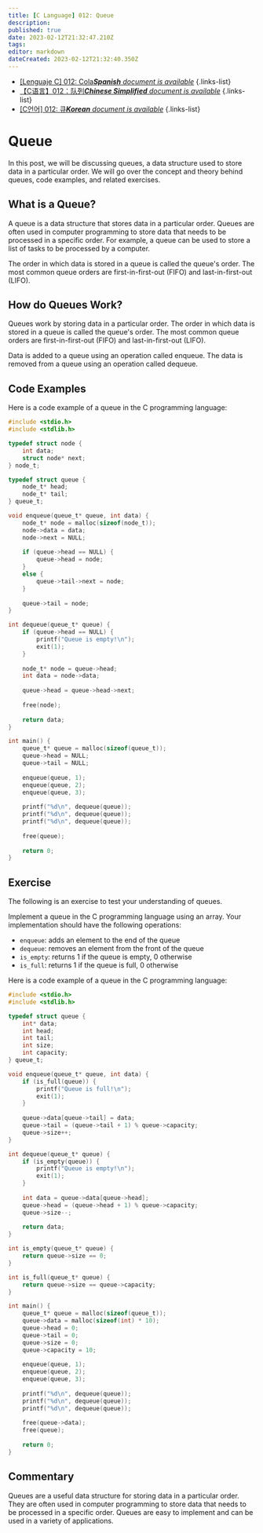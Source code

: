 ```yaml
---
title: [C Language] 012: Queue
description: 
published: true
date: 2023-02-12T21:32:47.210Z
tags: 
editor: markdown
dateCreated: 2023-02-12T21:32:40.350Z
---
```


- [[Lenguaje C] 012: Cola***Spanish** document is available*](/es/Knowledge-base/Algorithm/c-language-012-queue)
{.links-list}
- [【C语言】012：队列***Chinese Simplified** document is available*](/zh/Knowledge-base/Algorithm/c-language-012-queue)
{.links-list}
- [[C언어] 012: 큐***Korean** document is available*](/ko/Knowledge-base/Algorithm/c-language-012-queue)
{.links-list}


# Queue

In this post, we will be discussing queues, a data structure used to store data in a particular order. We will go over the concept and theory behind queues, code examples, and related exercises.

## What is a Queue?

A queue is a data structure that stores data in a particular order. Queues are often used in computer programming to store data that needs to be processed in a specific order. For example, a queue can be used to store a list of tasks to be processed by a computer.

The order in which data is stored in a queue is called the queue's order. The most common queue orders are first-in-first-out (FIFO) and last-in-first-out (LIFO).

## How do Queues Work?

Queues work by storing data in a particular order. The order in which data is stored in a queue is called the queue's order. The most common queue orders are first-in-first-out (FIFO) and last-in-first-out (LIFO).

Data is added to a queue using an operation called enqueue. The data is removed from a queue using an operation called dequeue.

## Code Examples

Here is a code example of a queue in the C programming language:

```c
#include <stdio.h>
#include <stdlib.h>

typedef struct node {
    int data;
    struct node* next;
} node_t;

typedef struct queue {
    node_t* head;
    node_t* tail;
} queue_t;

void enqueue(queue_t* queue, int data) {
    node_t* node = malloc(sizeof(node_t));
    node->data = data;
    node->next = NULL;
    
    if (queue->head == NULL) {
        queue->head = node;
    }
    else {
        queue->tail->next = node;
    }
    
    queue->tail = node;
}

int dequeue(queue_t* queue) {
    if (queue->head == NULL) {
        printf("Queue is empty!\n");
        exit(1);
    }
    
    node_t* node = queue->head;
    int data = node->data;
    
    queue->head = queue->head->next;
    
    free(node);
    
    return data;
}

int main() {
    queue_t* queue = malloc(sizeof(queue_t));
    queue->head = NULL;
    queue->tail = NULL;
    
    enqueue(queue, 1);
    enqueue(queue, 2);
    enqueue(queue, 3);
    
    printf("%d\n", dequeue(queue));
    printf("%d\n", dequeue(queue));
    printf("%d\n", dequeue(queue));
    
    free(queue);
    
    return 0;
}
```

## Exercise

The following is an exercise to test your understanding of queues.

Implement a queue in the C programming language using an array. Your implementation should have the following operations:

- `enqueue`: adds an element to the end of the queue
- `dequeue`: removes an element from the front of the queue
- `is_empty`: returns 1 if the queue is empty, 0 otherwise
- `is_full`: returns 1 if the queue is full, 0 otherwise

Here is a code example of a queue in the C programming language:

```c
#include <stdio.h>
#include <stdlib.h>

typedef struct queue {
    int* data;
    int head;
    int tail;
    int size;
    int capacity;
} queue_t;

void enqueue(queue_t* queue, int data) {
    if (is_full(queue)) {
        printf("Queue is full!\n");
        exit(1);
    }
    
    queue->data[queue->tail] = data;
    queue->tail = (queue->tail + 1) % queue->capacity;
    queue->size++;
}

int dequeue(queue_t* queue) {
    if (is_empty(queue)) {
        printf("Queue is empty!\n");
        exit(1);
    }
    
    int data = queue->data[queue->head];
    queue->head = (queue->head + 1) % queue->capacity;
    queue->size--;
    
    return data;
}

int is_empty(queue_t* queue) {
    return queue->size == 0;
}

int is_full(queue_t* queue) {
    return queue->size == queue->capacity;
}

int main() {
    queue_t* queue = malloc(sizeof(queue_t));
    queue->data = malloc(sizeof(int) * 10);
    queue->head = 0;
    queue->tail = 0;
    queue->size = 0;
    queue->capacity = 10;
    
    enqueue(queue, 1);
    enqueue(queue, 2);
    enqueue(queue, 3);
    
    printf("%d\n", dequeue(queue));
    printf("%d\n", dequeue(queue));
    printf("%d\n", dequeue(queue));
    
    free(queue->data);
    free(queue);
    
    return 0;
}
```

## Commentary

Queues are a useful data structure for storing data in a particular order. They are often used in computer programming to store data that needs to be processed in a specific order. Queues are easy to implement and can be used in a variety of applications.